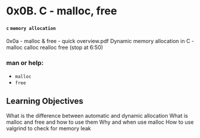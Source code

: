 # 0x0B. C - malloc, free

#### `c` `memory allocation`
0x0a - malloc & free - quick overview.pdf
Dynamic memory allocation in C - malloc calloc realloc free (stop at 6:50)

### man or help:
- `malloc`
- `free`

## Learning Objectives
What is the difference between automatic and dynamic allocation
What is malloc and free and how to use them
Why and when use malloc
How to use valgrind to check for memory leak
